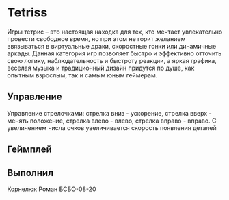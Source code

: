 # Tetriss

Игры тетрис – это настоящая находка для тех, кто мечтает увлекательно провести свободное время, но при этом не горит желанием ввязываться в виртуальные драки, скоростные гонки или динамичные аркады. Данная категория игр позволяет быстро и эффективно отточить свою логику, наблюдательность и быстроту реакции, а яркая графика, веселая музыка и традиционный дизайн придутся по душе, как опытным взрослым, так и самым юным геймерам.

## Управление 

Управление стрелочками: стрелка вниз - ускорение, стрелка вверх - менять положение, стрелка влево - влево, стрелка вправо - вправо. С увеличением числа очков увеличивается скорость появления деталей 

## Геймплей 



 

## Выполнил 
Корнелюк Роман БСБО-08-20
